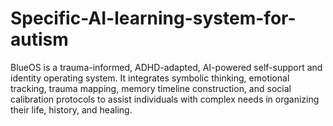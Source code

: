 # Specific-AI-learning-system-for-autism
BlueOS is a trauma-informed, ADHD-adapted, AI-powered self-support and identity operating system. It integrates symbolic thinking, emotional tracking, trauma mapping, memory timeline construction, and social calibration protocols to assist individuals with complex needs in organizing their life, history, and healing.
